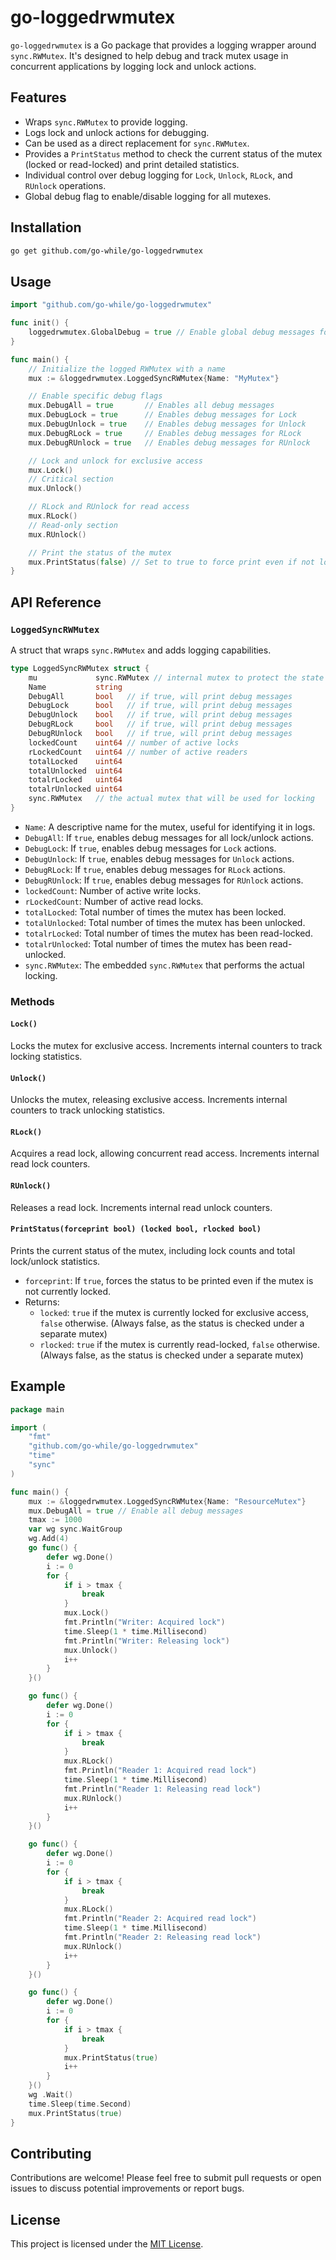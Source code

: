 # go-loggedrwmutex

`go-loggedrwmutex` is a Go package that provides a logging wrapper around `sync.RWMutex`. It's designed to help debug and track mutex usage in concurrent applications by logging lock and unlock actions.

## Features

- Wraps `sync.RWMutex` to provide logging.
- Logs lock and unlock actions for debugging.
- Can be used as a direct replacement for `sync.RWMutex`.
- Provides a `PrintStatus` method to check the current status of the mutex (locked or read-locked) and print detailed statistics.
- Individual control over debug logging for `Lock`, `Unlock`, `RLock`, and `RUnlock` operations.
- Global debug flag to enable/disable logging for all mutexes.

## Installation

```bash
go get github.com/go-while/go-loggedrwmutex
```

## Usage

```go
import "github.com/go-while/go-loggedrwmutex"

func init() {
	loggedrwmutex.GlobalDebug = true // Enable global debug messages for all mutexes
}

func main() {
    // Initialize the logged RWMutex with a name
    mux := &loggedrwmutex.LoggedSyncRWMutex{Name: "MyMutex"}

    // Enable specific debug flags
    mux.DebugAll = true       // Enables all debug messages
    mux.DebugLock = true      // Enables debug messages for Lock
    mux.DebugUnlock = true    // Enables debug messages for Unlock
    mux.DebugRLock = true     // Enables debug messages for RLock
    mux.DebugRUnlock = true   // Enables debug messages for RUnlock

    // Lock and unlock for exclusive access
    mux.Lock()
    // Critical section
    mux.Unlock()

    // RLock and RUnlock for read access
    mux.RLock()
    // Read-only section
    mux.RUnlock()

    // Print the status of the mutex
    mux.PrintStatus(false) // Set to true to force print even if not locked
}
```

## API Reference

### `LoggedSyncRWMutex`

A struct that wraps `sync.RWMutex` and adds logging capabilities.

```go
type LoggedSyncRWMutex struct {
	mu             sync.RWMutex // internal mutex to protect the state of the LoggedSyncRWMutex
	Name           string
	DebugAll       bool   // if true, will print debug messages
	DebugLock      bool   // if true, will print debug messages
	DebugUnlock    bool   // if true, will print debug messages
	DebugRLock     bool   // if true, will print debug messages
	DebugRUnlock   bool   // if true, will print debug messages
	lockedCount    uint64 // number of active locks
	rLockedCount   uint64 // number of active readers
	totalLocked    uint64
	totalUnlocked  uint64
	totalrLocked   uint64
	totalrUnlocked uint64
	sync.RWMutex   // the actual mutex that will be used for locking
}
```

- `Name`: A descriptive name for the mutex, useful for identifying it in logs.
- `DebugAll`: If `true`, enables debug messages for all lock/unlock actions.
- `DebugLock`: If `true`, enables debug messages for `Lock` actions.
- `DebugUnlock`: If `true`, enables debug messages for `Unlock` actions.
- `DebugRLock`: If `true`, enables debug messages for `RLock` actions.
- `DebugRUnlock`: If `true`, enables debug messages for `RUnlock` actions.
- `lockedCount`: Number of active write locks.
- `rLockedCount`: Number of active read locks.
- `totalLocked`: Total number of times the mutex has been locked.
- `totalUnlocked`: Total number of times the mutex has been unlocked.
- `totalrLocked`: Total number of times the mutex has been read-locked.
- `totalrUnlocked`: Total number of times the mutex has been read-unlocked.
- `sync.RWMutex`: The embedded `sync.RWMutex` that performs the actual locking.

### Methods

#### `Lock()`

Locks the mutex for exclusive access.  Increments internal counters to track locking statistics.

#### `Unlock()`

Unlocks the mutex, releasing exclusive access.  Increments internal counters to track unlocking statistics.

#### `RLock()`

Acquires a read lock, allowing concurrent read access. Increments internal read lock counters.

#### `RUnlock()`

Releases a read lock. Increments internal read unlock counters.

#### `PrintStatus(forceprint bool) (locked bool, rlocked bool)`

Prints the current status of the mutex, including lock counts and total lock/unlock statistics.

- `forceprint`: If `true`, forces the status to be printed even if the mutex is not currently locked.
- Returns:
    - `locked`: `true` if the mutex is currently locked for exclusive access, `false` otherwise. (Always false, as the status is checked under a separate mutex)
    - `rlocked`: `true` if the mutex is currently read-locked, `false` otherwise. (Always false, as the status is checked under a separate mutex)

## Example

```go
package main

import (
	"fmt"
	"github.com/go-while/go-loggedrwmutex"
	"time"
	"sync"
)

func main() {
	mux := &loggedrwmutex.LoggedSyncRWMutex{Name: "ResourceMutex"}
	mux.DebugAll = true // Enable all debug messages
	tmax := 1000
	var wg sync.WaitGroup
	wg.Add(4)
	go func() {
		defer wg.Done()
		i := 0
		for {
			if i > tmax {
				break
			}
			mux.Lock()
			fmt.Println("Writer: Acquired lock")
			time.Sleep(1 * time.Millisecond)
			fmt.Println("Writer: Releasing lock")
			mux.Unlock()
			i++
		}
	}()

	go func() {
		defer wg.Done()
		i := 0
		for {
			if i > tmax {
				break
			}
			mux.RLock()
			fmt.Println("Reader 1: Acquired read lock")
			time.Sleep(1 * time.Millisecond)
			fmt.Println("Reader 1: Releasing read lock")
			mux.RUnlock()
			i++
		}
	}()

	go func() {
		defer wg.Done()
		i := 0
		for {
			if i > tmax {
				break
			}
			mux.RLock()
			fmt.Println("Reader 2: Acquired read lock")
			time.Sleep(1 * time.Millisecond)
			fmt.Println("Reader 2: Releasing read lock")
			mux.RUnlock()
			i++
		}
	}()

	go func() {
		defer wg.Done()
		i := 0
		for {
			if i > tmax {
				break
			}
			mux.PrintStatus(true)
			i++
		}
	}()
	wg .Wait()
	time.Sleep(time.Second)
	mux.PrintStatus(true)
}
```

## Contributing

Contributions are welcome! Please feel free to submit pull requests or open issues to discuss potential improvements or report bugs.

## License

This project is licensed under the [MIT License](LICENSE).